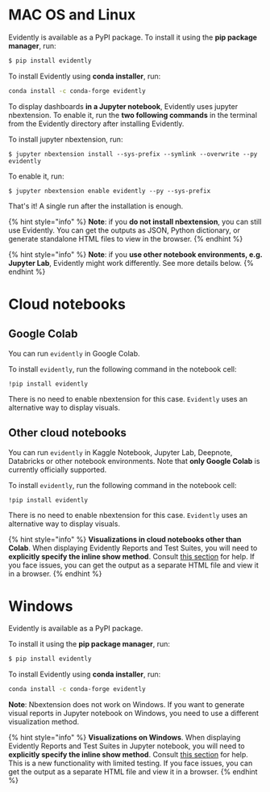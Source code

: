 # MAC OS and Linux

Evidently is available as a PyPI package. To install it using the **pip package manager**, run:

```bash
$ pip install evidently
```

To install Evidently using **conda installer**, run:

```sh
conda install -c conda-forge evidently
```

To display dashboards **in a Jupyter notebook**, Evidently uses jupyter nbextension. To enable it, run the **two following commands** in the terminal from the Evidently directory after installing Evidently. 

To install jupyter nbextension, run:

```
$ jupyter nbextension install --sys-prefix --symlink --overwrite --py evidently
```

To enable it, run:

```
$ jupyter nbextension enable evidently --py --sys-prefix
```

That's it! A single run after the installation is enough. 

{% hint style="info" %}
**Note**: if you **do not install nbextension**, you can still use Evidently. You can get the outputs as JSON, Python dictionary, or generate standalone HTML files to view in the browser.
{% endhint %}

{% hint style="info" %}
**Note**: if you **use other notebook environments, e.g. Jupyter Lab**, Evidently might work differently. See more details below. 
{% endhint %}

# Cloud notebooks

## Google Colab

You can run `evidently` in Google Colab. 

To install `evidently`, run the following command in the notebook cell:

```
!pip install evidently
```
There is no need to enable nbextension for this case. `Evidently` uses an alternative way to display visuals.

## Other cloud notebooks

You can run `evidently` in Kaggle Notebook, Jupyter Lab, Deepnote, Databricks or other notebook environments. Note that **only Google Colab** is currently officially supported.

To install `evidently`, run the following command in the notebook cell:

```
!pip install evidently
```

There is no need to enable nbextension for this case. `Evidently` uses an alternative way to display visuals. 

{% hint style="info" %}
**Visualizations in cloud notebooks other than Colab**. When displaying Evidently Reports and Test Suites, you will need to **explicitly specify the inline show method**. Consult [this section](../integrations/notebook-environments.md) for help. If you face issues, you can get the output as a separate HTML file and view it in a browser.
{% endhint %}

# Windows

Evidently is available as a PyPI package.

To install it using the **pip package manager**, run:

```bash
$ pip install evidently
```

To install Evidently using **conda installer**, run:

```sh
conda install -c conda-forge evidently
```

**Note**: Nbextension does not work on Windows. If you want to generate visual reports in Jupyter notebook on Windows, you need to use a different visualization method.

{% hint style="info" %}
**Visualizations on Windows**. When displaying Evidently Reports and Test Suites in Jupyter notebook, you will need to **explicitly specify the inline show method**. Consult [this section](../integrations/notebook-environments.md) for help. This is a new functionality with limited testing. If you face issues, you can get the output as a separate HTML file and view it in a browser.
{% endhint %}
